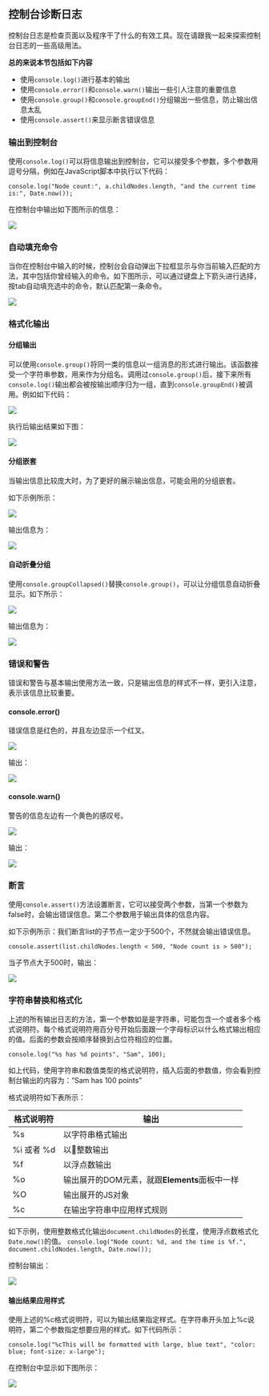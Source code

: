 ## 控制台诊断日志

控制台日志是检查页面以及程序干了什么的有效工具。现在请跟我一起来探索控制台日志的一些高级用法。

**总的来说本节包括如下内容**

* 使用`console.log()`进行基本的输出
* 使用`console.error()`和`console.warn()`输出一些引人注意的重要信息
* 使用`console.group()`和`console.groupEnd()`分组输出一些信息，防止输出信息太乱
* 使用`console.assert()`来显示断言错误信息

### 输出到控制台

使用`console.log()`可以将信息输出到控制台，它可以接受多个参数，多个参数用逗号分隔，例如在JavaScript脚本中执行以下代码：

`console.log("Node count:", a.childNodes.length, "and the current time is:", Date.now());`

在控制台中输出如下图所示的信息：

![](https://developers.google.cn/web/tools/chrome-devtools/console/images/console-write-log-multiple.png)

### 自动填充命令

当你在控制台中输入的时候，控制台会自动弹出下拉框显示与你当前输入匹配的方法，其中包括你曾经输入的命令。如下图所示，可以通过键盘上下箭头进行选择，按tab自动填充选中的命令，默认匹配第一条命令。

![](https://developers.google.cn/web/tools/chrome-devtools/console/images/autocomplete.png)

### 格式化输出

#### 分组输出

可以使用`console.group()`将同一类的信息以一组消息的形式进行输出。该函数接受一个字符串参数，用来作为分组名。调用过`console.group()`后，接下来所有`console.log()`输出都会被按输出顺序归为一组，直到`console.groupEnd()`被调用。例如如下代码：

![](http://p1.bqimg.com/582863/e6427162dd2ff749.png)

执行后输出结果如下图：

![](https://developers.google.cn/web/tools/chrome-devtools/console/images/console-write-group.png)

#### 分组嵌套

当输出信息比较庞大时，为了更好的展示输出信息，可能会用的分组嵌套。

如下示例所示：

![](http://p1.bqimg.com/582863/2d78a589ce37afc3.png)

输出信息为：

![](https://developers.google.cn/web/tools/chrome-devtools/console/images/console-write-nestedgroup.png)

#### 自动折叠分组

使用`console.groupCollapsed()`替换`console.group()`，可以让分组信息自动折叠显示。如下所示：

![](http://p1.bpimg.com/582863/7cd10f4496f10229.png)

输出信息为：

![](https://developers.google.cn/web/tools/chrome-devtools/console/images/console-write-groupcollapsed.png)


### 错误和警告

错误和警告与基本输出使用方法一致，只是输出信息的样式不一样，更引入注意，表示该信息比较重要。

#### console.error()

错误信息是红色的，并且左边显示一个红叉。

![](http://p1.bpimg.com/582863/dbcf032c4739b2bb.png)

输出：

![](https://developers.google.cn/web/tools/chrome-devtools/console/images/console-write-error-server-not-resp.png)

#### console.warn()

警告的信息左边有一个黄色的感叹号。

![](http://p1.bpimg.com/582863/d5963103cb4e876a.png)

输出： 

![](https://developers.google.cn/web/tools/chrome-devtools/console/images/console-write-warning-too-few-nodes.png)

### 断言

使用`console.assert()`方法设置断言，它可以接受两个参数，当第一个参数为false时，会输出错误信息。第二个参数用于输出具体的信息内容。

如下示例所示：我们断言list的子节点一定少于500个，不然就会输出错误信息。

`console.assert(list.childNodes.length < 500, "Node count is > 500");`

当子节点大于500时，输出：

![](https://developers.google.cn/web/tools/chrome-devtools/console/images/console-write-assert-failed.png)

### 字符串替换和格式化

上述的所有输出日志的方法，第一个参数如是是字符串，可能包含一个或者多个格式说明符。每个格式说明符用百分号开始后面跟一个字母标识以什么格式输出相应的值。后面的参数会按顺序替换到占位符相应的位置。

`console.log("%s has %d points", "Sam", 100);`

如上代码，使用字符串和数值类型的格式说明符，插入后面的参数值，你会看到控制台输出的内容为：“Sam has 100 points” 

格式说明符如下表所示：

格式说明符 | 输出
--- | ---
%s | 以字符串格式输出
%i 或者 %d | 以整数输出
%f | 以浮点数输出
%o | 输出展开的DOM元素，就跟**Elements**面板中一样
%O | 输出展开的JS对象
%c | 在输出字符串中应用样式规则

如下示例，使用整数格式化输出`document.childNodes`的长度，使用浮点数格式化`Date.now()`的值。
`console.log("Node count: %d, and the time is %f.", document.childNodes.length, Date.now());`

控制台输出：

![](https://developers.google.cn/web/tools/chrome-devtools/console/images/console-write-log-multiple.png)

#### 输出结果应用样式

使用上述的%c格式说明符，可以为输出结果指定样式。在字符串开头加上%c说明符，第二个参数指定想要应用的样式。如下代码所示：

`console.log("%cThis will be formatted with large, blue text", "color: blue; font-size: x-large");`

在控制台中显示如下图所示：

![](https://developers.google.cn/web/tools/chrome-devtools/console/images/console-write-format-string.png)




